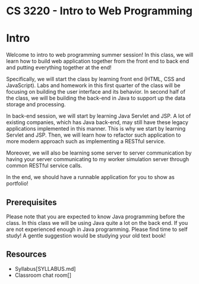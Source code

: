 # CS 3220 - Intro to Web Programming

# Intro

Welcome to intro to web programming summer session! In this class, we will learn
how to build web application together from the front end to back end and putting
everything together at the end!

Specifically, we will start the class by learning front end (HTML, CSS and 
JavaScript). Labs and homework in this first quarter of the class will be
focusing on building the user interface and its behavior. In second half of the
class, we will be building the back-end in Java to support up the data storage
and processing.

In back-end session, we will start by learning Java Servlet and JSP. A lot of
existing companies, which has Java back-end, may still have these legacy 
applications implemented in this manner. This is why we start by learning 
Servlet and JSP. Then, we will learn how to refactor such application to more
modern approach such as implementing a RESTful service.

Moreover, we will also be learning some server to server communication by having
your server communicating to my worker simulation server through common RESTful
service calls.

In the end, we should have a runnable application for you to show as portfolio!

## Prerequisites

Please note that you are expected to know Java programming before the class. In
this class we will be using Java quite a lot on the back end. If you are not
experienced enough in Java programming. Please find time to self study! A gentle
suggestion would be studying your old text book!

## Resources

* Syllabus[SYLLABUS.md]
* Classroom chat room[]

